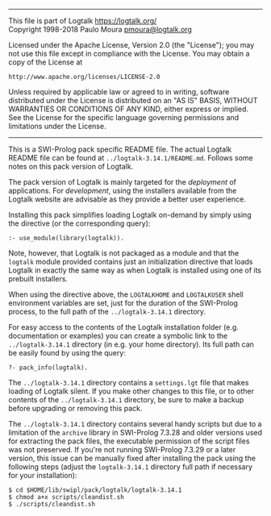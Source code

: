 ________________________________________________________________________

This file is part of Logtalk <https://logtalk.org/>  
Copyright 1998-2018 Paulo Moura <pmoura@logtalk.org>

Licensed under the Apache License, Version 2.0 (the "License");
you may not use this file except in compliance with the License.
You may obtain a copy of the License at

    http://www.apache.org/licenses/LICENSE-2.0

Unless required by applicable law or agreed to in writing, software
distributed under the License is distributed on an "AS IS" BASIS,
WITHOUT WARRANTIES OR CONDITIONS OF ANY KIND, either express or implied.
See the License for the specific language governing permissions and
limitations under the License.
________________________________________________________________________


This is a SWI-Prolog pack specific README file. The actual Logtalk
README file can be found at `../logtalk-3.14.1/README.md`. Follows
some notes on this pack version of Logtalk.

The pack version of Logtalk is mainly targeted for the *deployment*
of applications. For *development*, using the installers available
from the Logtalk website are advisable as they provide a better user
experience.

Installing this pack simplifies loading Logtalk on-demand by simply
using the directive (or the corresponding query):

	:- use_module(library(logtalk)).

Note, however, that Logtalk is not packaged as a module and that the
`logtalk` module provided contains just an initialization directive
that loads Logtalk in exactly the same way as when Logtalk is installed
using one of its prebuilt installers.

When using the directive above, the `LOGTALKHOME` and `LOGTALKUSER`
shell environment variables are set, just for the duration of the
SWI-Prolog process, to the full path of the `../logtalk-3.14.1`
directory.

For easy access to the contents of the Logtalk installation folder
(e.g. documentation or examples) you can create a symbolic link to the
`../logtalk-3.14.1` directory (in e.g. your home directory). Its full
path can be easily found by using the query:

	?- pack_info(logtalk).

The `../logtalk-3.14.1` directory contains a `settings.lgt` file that
makes loading of Logtalk silent. If you make other changes to this file,
or to other contents of the `../logtalk-3.14.1` directory, be sure to
make a backup before upgrading or removing this pack.

The `../logtalk-3.14.1` directory contains several handy scripts but due
to a limitation of the `archive` library in SWI-Prolog 7.3.28 and older
versions used for extracting the pack files, the executable permission
of the script files was not preserved. If you're not running SWI-Prolog
7.3.29 or a later version, this issue can be manually fixed after installing
the pack using the following steps (adjust the `logtalk-3.14.1` directory
full path if necessary for your installation):

	$ cd $HOME/lib/swipl/pack/logtalk/logtalk-3.14.1
	$ chmod a+x scripts/cleandist.sh
	$ ./scripts/cleandist.sh
